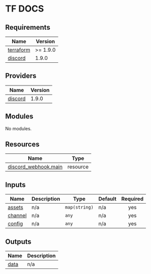 <!-- markdownlint-disable MD041 -->
<!-- markdownlint-disable MD033 -->
<!-- markdownlint-disable MD028 -->

# TF DOCS

<!-- prettier-ignore-start -->

<!-- BEGIN_TF_DOCS -->
## Requirements

| Name | Version |
|------|---------|
| <a name="requirement_terraform"></a> [terraform](#requirement\_terraform) | >= 1.9.0 |
| <a name="requirement_discord"></a> [discord](#requirement\_discord) | 1.9.0 |

## Providers

| Name | Version |
|------|---------|
| <a name="provider_discord"></a> [discord](#provider\_discord) | 1.9.0 |

## Modules

No modules.

## Resources

| Name | Type |
|------|------|
| [discord_webhook.main](https://registry.terraform.io/providers/Lucky3028/discord/1.9.0/docs/resources/webhook) | resource |

## Inputs

| Name | Description | Type | Default | Required |
|------|-------------|------|---------|:--------:|
| <a name="input_assets"></a> [assets](#input\_assets) | n/a | `map(string)` | n/a | yes |
| <a name="input_channel"></a> [channel](#input\_channel) | n/a | `any` | n/a | yes |
| <a name="input_config"></a> [config](#input\_config) | n/a | `any` | n/a | yes |

## Outputs

| Name | Description |
|------|-------------|
| <a name="output_data"></a> [data](#output\_data) | n/a |
<!-- END_TF_DOCS -->

<!-- prettier-ignore-end -->
